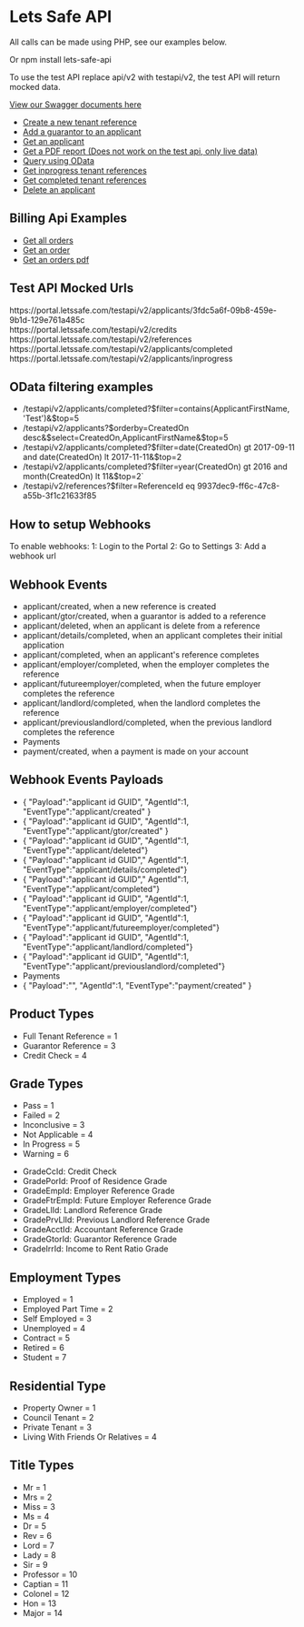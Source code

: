 <h1>Lets Safe API</h1>

<p>All calls can be made using PHP, see our examples below.</p>
<p>Or npm install lets-safe-api</p>

<p>To use the test API replace api/v2 with testapi/v2, the test API will return mocked data.<p>
    
<p><a href="https://portal.letssafe.com/swagger">View our Swagger documents here</a></p>

<ul>
    <li>
        <a href="https://github.com/LetsSafe/api/blob/master/post_reference.php">Create a new tenant reference</a>
    </li>
    <li>
        <a href="https://github.com/LetsSafe/api/blob/master/post_guarantor.php">Add a guarantor to an applicant</a>
    </li>
    <li>
        <a href="https://github.com/LetsSafe/api/blob/master/get_applicant.php">Get an applicant</a>
    </li>
     <li>
        <a href="https://github.com/LetsSafe/api/blob/master/get_report.php">Get a PDF report (Does not work on the test api, only live data)</a>
    </li>
    <li>
        <a href="https://github.com/LetsSafe/api/blob/master/get_odata.php">Query using OData</a>
    </li>
    <li>
        <a href="https://github.com/LetsSafe/api/blob/master/get_inprogress.php">Get inprogress tenant references</a>
    </li>
    <li>
        <a href="https://github.com/LetsSafe/api/blob/master/get_completed.php">Get completed tenant references</a>
    </li>
    <li>
        <a href="https://github.com/LetsSafe/api/blob/master/delete_applicant.php">Delete an applicant</a>
    </li>
</ul>

<h2>Billing Api Examples</h2>

<ul>    
    <li>
        <a href="https://github.com/LetsSafe/api/blob/master/get_billing_orders.php">Get all orders</a>
    </li>
    <li>
        <a href="https://github.com/LetsSafe/api/blob/master/get_billing_order.php">Get an order</a>
    </li>
    <li>
        <a href="https://github.com/LetsSafe/api/blob/master/get_billing_order_pdf.php">Get an orders pdf</a>
    </li>
</ul>

<h2>Test API Mocked Urls</h2>
<p>
    https://portal.letssafe.com/testapi/v2/applicants/3fdc5a6f-09b8-459e-9b1d-129e761a485c<br />
    https://portal.letssafe.com/testapi/v2/credits<br />
    https://portal.letssafe.com/testapi/v2/references<br />
    https://portal.letssafe.com/testapi/v2/applicants/completed<br />
    https://portal.letssafe.com/testapi/v2/applicants/inprogress<br />
</p>

<h2>OData filtering examples</h2>
<ul>
    <li>/testapi/v2/applicants/completed?$filter=contains(ApplicantFirstName, 'Test')&$top=5</li>
    <li>/testapi/v2/applicants?$orderby=CreatedOn desc&$select=CreatedOn,ApplicantFirstName&$top=5</li>
    <li>/testapi/v2/applicants/completed?$filter=date(CreatedOn) gt 2017-09-11 and date(CreatedOn) lt 2017-11-11&$top=2</li>
    <li>/testapi/v2/applicants/completed?$filter=year(CreatedOn) gt 2016 and month(CreatedOn) lt 11&$top=2`</li>
    <li>/testapi/v2/references?$filter=ReferenceId eq 9937dec9-ff6c-47c8-a55b-3f1c21633f85</li>
</ul>

<h2>How to setup Webhooks</h2>
<p>
    To enable webhooks:
    1: Login to the Portal
    2: Go to Settings
    3: Add a webhook url   
</p>

<h2>Webhook Events</h2>
<ul>  
    <li>applicant/created, when a new reference is created</li>
    <li>applicant/gtor/created, when a guarantor is added to a reference</li>
    <li>applicant/deleted, when an applicant is delete from a reference</li>
    <li>applicant/details/completed, when an applicant completes their initial application</li>
    <li>applicant/completed, when an applicant's reference completes</li>
    <li>applicant/employer/completed, when the employer completes the reference</li>
    <li>applicant/futureemployer/completed, when the future employer completes the reference</li>
    <li>applicant/landlord/completed, when the landlord completes the reference</li>
    <li>applicant/previouslandlord/completed, when the previous landlord completes the reference</li>
    <li>Payments</li>
    <li>payment/created, when a payment is made on your account</li>
</ul>
<h2>Webhook Events Payloads</h2>
<ul>  
    <li>{ "Payload":"applicant id GUID", "AgentId":1, "EventType":"applicant/created" }</li>
    <li>{ "Payload":"applicant id GUID", "AgentId":1, "EventType":"applicant/gtor/created" }</li>
    <li>{ "Payload":"applicant id GUID", "AgentId":1, "EventType":"applicant/deleted"}</li>
    <li>{ "Payload":"applicant id GUID"," AgentId":1, "EventType":"applicant/details/completed"}</li>
    <li>{ "Payload":"applicant id GUID"," AgentId":1, "EventType":"applicant/completed"}</li>
    <li>{ "Payload":"applicant id GUID", "AgentId":1, "EventType":"applicant/employer/completed"}</li>
    <li>{ "Payload":"applicant id GUID", "AgentId":1, "EventType":"applicant/futureemployer/completed"}</li>
    <li>{ "Payload":"applicant id GUID", "AgentId":1, "EventType":"applicant/landlord/completed"}</li>
    <li>{ "Payload":"applicant id GUID", "AgentId":1, "EventType":"applicant/previouslandlord/completed"}</li>
    <li>Payments</li>
    <li>{ "Payload":"", "AgentId":1, "EventType":"payment/created" }</li>
</ul>

<h2>Product Types</h2>
<ul>
    <li>Full Tenant Reference = 1</li>
    <li>Guarantor Reference = 3</li>
    <li>Credit Check = 4</li>        
</ul>

<h2>Grade Types</h2>
<ul>
    <li>Pass = 1</li>
    <li>Failed = 2</li>
    <li>Inconclusive = 3</li>
    <li>Not Applicable = 4</li>
    <li>In Progress = 5</li>
    <li>Warning = 6</li>
</ul>

<ul>
    <li>GradeCcId: Credit Check</li>
    <li>GradePorId: Proof of Residence Grade</li>
    <li>GradeEmpId: Employer Reference Grade</li>
    <li>GradeFtrEmpId: Future Employer Reference Grade</li>
    <li>GradeLlId: Landlord Reference Grade</li>
    <li>GradePrvLlId: Previous Landlord Reference Grade</li>
    <li>GradeAcctId: Accountant Reference Grade</li>
    <li>GradeGtorId: Guarantor Reference Grade</li>
    <li>GradeIrrId: Income to Rent Ratio Grade</li>
</ul>

<h2>Employment Types</h2>
<ul>
    <li>Employed = 1</li>
    <li>Employed Part Time = 2</li>
    <li>Self Employed = 3</li>
    <li>Unemployed = 4</li>
    <li>Contract = 5</li>
    <li>Retired = 6</li>
    <li>Student = 7</li>
</ul>

<h2>Residential Type</h2>
<ul>
    <li>Property Owner = 1</li>
    <li>Council Tenant = 2</li>
    <li>Private Tenant = 3</li>
    <li>Living With Friends Or Relatives = 4</li>
</ul>

<h2>Title Types</h2>
<ul>
    <li>Mr = 1</li>
    <li>Mrs = 2</li>
    <li>Miss = 3</li>
    <li>Ms = 4</li>
    <li>Dr = 5</li>
    <li>Rev = 6</li>
    <li>Lord = 7</li>
    <li>Lady = 8</li>
    <li>Sir = 9</li>
    <li>Professor = 10</li>
    <li>Captian = 11</li>
    <li>Colonel = 12</li>
    <li>Hon = 13</li>
    <li>Major = 14</li>        
</ul>
